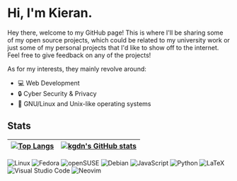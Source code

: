 # Hi, I'm Kieran.

Hey there, welcome to my GitHub page! This is where I'll be sharing some of my open source projects, which could be related to my university work or just some of my personal projects that I'd like to show off to the internet. Feel free to give feedback on any of the projects!

As for my interests, they mainly revolve around:

- 💻 Web Development
- 🔒 Cyber Security & Privacy
- 🐧 GNU/Linux and Unix-like operating systems

## Stats

| [![Top Langs](https://github-readme-stats.vercel.app/api/top-langs/?username=kgdn&layout=compact&hide=css,ejs)](https://github.com/anuraghazra/github-readme-stats) | [![kgdn's GitHub stats](https://github-readme-stats.vercel.app/api?username=kgdn&show_icons=true)](https://github.com/anuraghazra/github-readme-stats) 
| ------------------------------------------------------------------------------------------------------------------------------------------------------------------- | ------------------------------------------------------------------------------------------------------------------------------------------------------ |

![Linux](https://img.shields.io/badge/Linux-FCC624?style=for-the-badge&logo=linux&logoColor=black)
![Fedora](https://img.shields.io/badge/Fedora-294172?style=for-the-badge&logo=fedora&logoColor=white)
![openSUSE](https://img.shields.io/badge/openSUSE-%2364B345?style=for-the-badge&logo=openSUSE&logoColor=white)
![Debian](https://img.shields.io/badge/Debian-D70A53?style=for-the-badge&logo=debian&logoColor=white)
![JavaScript](https://img.shields.io/badge/javascript-%23323330.svg?style=for-the-badge&logo=javascript&logoColor=%23F7DF1E)
![Python](https://img.shields.io/badge/python-3670A0?style=for-the-badge&logo=python&logoColor=ffdd54)
![LaTeX](https://img.shields.io/badge/latex-%23008080.svg?style=for-the-badge&logo=latex&logoColor=white)
![Visual Studio Code](https://img.shields.io/badge/Visual%20Studio%20Code-0078d7.svg?style=for-the-badge&logo=visual-studio-code&logoColor=white)
![Neovim](https://img.shields.io/badge/NeoVim-%2357A143.svg?&style=for-the-badge&logo=neovim&logoColor=white)
